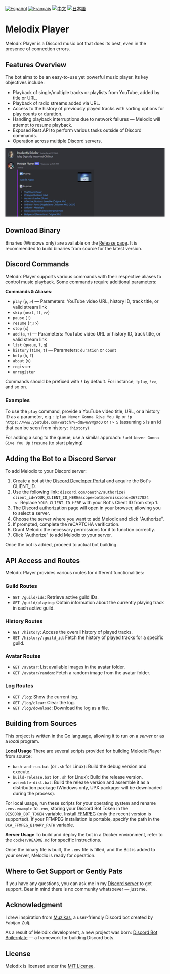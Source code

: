 [![Español](https://img.shields.io/badge/Español-README-blue)](./docs/README_ES.md) [![Français](https://img.shields.io/badge/Français-README-blue)](./docs/README_FR.md) [![中文](https://img.shields.io/badge/中文-README-blue)](./docs/README_CN.md) [![日本語](https://img.shields.io/badge/日本語-README-blue)](./docs/README_JP.md)

# Melodix Player

Melodix Player is a Discord music bot that does its best, even in the presence of connection errors.

## Features Overview

The bot aims to be an easy-to-use yet powerful music player. Its key objectives include:

- Playback of single/multiple tracks or playlists from YouTube, added by title or URL.
- Playback of radio streams added via URL.
- Access to the history of previously played tracks with sorting options for play counts or duration.
- Handling playback interruptions due to network failures — Melodix will attempt to resume playback.
- Exposed Rest API to perform various tasks outside of Discord commands.
- Operation across multiple Discord servers.

![Playing Example](https://github.com/keshon/melodix-player/blob/master/assets/playing.jpg)

## Download Binary

Binaries (Windows only) are available on the [Release page](https://github.com/keshon/melodix-player/releases). It is recommended to build binaries from source for the latest version.

## Discord Commands

Melodix Player supports various commands with their respective aliases to control music playback. Some commands require additional parameters:

**Commands & Aliases**:
- `play` (`p`, `>`) — Parameters: YouTube video URL, history ID, track title, or valid stream link
- `skip` (`next`, `ff`, `>>`)
- `pause` (`!`)
- `resume` (`r`,`!>`)
- `stop` (`x`)
- `add` (`a`, `+`) — Parameters: YouTube video URL or history ID, track title, or valid stream link
- `list` (`queue`, `l`, `q`)
- `history` (`time`, `t`) — Parameters: `duration` or `count`
- `help` (`h`, `?`)
- `about` (`v`)
- `register`
- `unregister`

Commands should be prefixed with `!` by default. For instance, `!play`, `!>>`, and so on.

### Examples
To use the `play` command, provide a YouTube video title, URL, or a history ID as a parameter, e.g.:
`!play Never Gonna Give You Up` 
or 
`!p https://www.youtube.com/watch?v=dQw4w9WgXcQ` 
or 
`!> 5` (assuming `5` is an id that can be seen from history: `!history`)

For adding a song to the queue, use a similar approach:
`!add Never Gonna Give You Up` 
`!resume` (to start playing)

## Adding the Bot to a Discord Server

To add Melodix to your Discord server:

1. Create a bot at the [Discord Developer Portal](https://discord.com/developers/applications) and acquire the Bot's CLIENT_ID.
2. Use the following link: `discord.com/oauth2/authorize?client_id=YOUR_CLIENT_ID_HERE&scope=bot&permissions=36727824`
   - Replace `YOUR_CLIENT_ID_HERE` with your Bot's Client ID from step 1.
3. The Discord authorization page will open in your browser, allowing you to select a server.
4. Choose the server where you want to add Melodix and click "Authorize".
5. If prompted, complete the reCAPTCHA verification.
6. Grant Melodix the necessary permissions for it to function correctly.
7. Click "Authorize" to add Melodix to your server.

Once the bot is added, proceed to actual bot building.

## API Access and Routes

Melodix Player provides various routes for different functionalities:

### Guild Routes

- `GET /guild/ids`: Retrieve active guild IDs.
- `GET /guild/playing`: Obtain information about the currently playing track in each active guild.

### History Routes

- `GET /history`: Access the overall history of played tracks.
- `GET /history/:guild_id`: Fetch the history of played tracks for a specific guild.

### Avatar Routes

- `GET /avatar`: List available images in the avatar folder.
- `GET /avatar/random`: Fetch a random image from the avatar folder.

### Log Routes

- `GET /log`: Show the current log.
- `GET /log/clear`: Clear the log.
- `GET /log/download`: Download the log as a file.

## Building from Sources

This project is written in the Go language, allowing it to run on a *server* or as a *local* program.

**Local Usage**
There are several scripts provided for building Melodix Player from source:
- `bash-and-run.bat` (or `.sh` for Linux): Build the debug version and execute.
- `build-release.bat` (or `.sh` for Linux): Build the release version.
- `assemble-dist.bat`: Build the release version and assemble it as a distribution package (Windows only, UPX packager will be downloaded during the process).

For local usage, run these scripts for your operating system and rename `.env.example` to `.env`, storing your Discord Bot Token in the `DISCORD_BOT_TOKEN` variable. Install [FFMPEG](https://ffmpeg.org/) (only the recent version is supported). If your FFMPEG installation is portable, specify the path in the `DCA_FFMPEG_BINARY_PATH` variable.

**Server Usage**
To build and deploy the bot in a Docker environment, refer to the `docker/README.md` for specific instructions.

Once the binary file is built, the `.env` file is filled, and the Bot is added to your server, Melodix is ready for operation.

## Where to Get Support or Gently Pats

If you have any questions, you can ask me in my [Discord server](https://discord.gg/NVtdTka8ZT) to get support. Bear in mind there is no community whatsoever — just me.

## Acknowledgment

I drew inspiration from [Muzikas](https://github.com/FabijanZulj/Muzikas), a user-friendly Discord bot created by Fabijan Zulj.

As a result of Melodix development, a new project was born: [Discord Bot Boilerplate](https://github.com/keshon/discord-bot-boilerplate) — a framework for building Discord bots.

## License

Melodix is licensed under the [MIT License](https://opensource.org/licenses/MIT).
